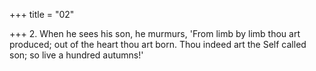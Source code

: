 +++
title = "02"

+++
2. When he sees his son, he murmurs, 'From limb by limb thou art produced; out of the heart thou art born. Thou indeed art the Self called son; so live a hundred autumns!'
